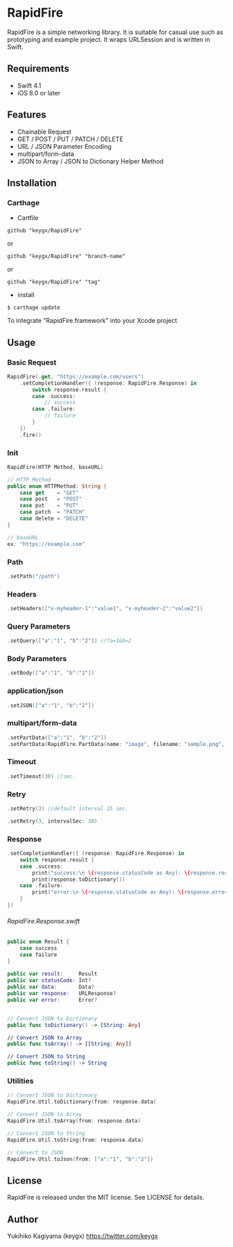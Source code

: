 # RapidFire

RapidFire is a simple networking library. It is suitable for casual use such as prototyping and example project.
It wraps URLSession and is written in Swift.

## Requirements
- Swift 4.1
- iOS 8.0 or later

## Features
- Chainable Request
- GET / POST / PUT / PATCH / DELETE
- URL / JSON Parameter Encoding
- multipart/form-data
- JSON to Array / JSON to Dictionary Helper Method


## Installation

### Carthage

* Cartfile

```Cartfile
github "keygx/RapidFire"
```
or

```Cartfile
github "keygx/RapidFire" "branch-name"
```
or

```Cartfile
github "keygx/RapidFire" "tag"
```

* install

```
$ carthage update
```
To integrate "RapidFire.framework" into your Xcode project

## Usage

### Basic Request
```swift
RapidFire(.get, "https://example.com/users")
	.setCompletionHandler({ (response: RapidFire.Response) in
		switch response.result {
		case .success:
            // success
        case .failure:
            // failure
        }
	})
	.fire()
```

### Init
```swift
RapidFire(HTTP Method, baseURL)
```

```swift
// HTTP Method
public enum HTTPMethod: String {
    case get    = "GET"
    case post   = "POST"
    case put    = "PUT"
    case patch  = "PATCH"
    case delete = "DELETE"
}
```
```swift
// baseURL
ex: "https://example.com"
```

### Path
```swift
.setPath("/path")
```

### Headers
```swift
.setHeaders(["x-myheader-1":"value1", "x-myheader-2":"value2"])
```

### Query Parameters
```swift
.setQuery(["a":"1", "b":"2"]) //?a=1&b=2
```

### Body Parameters
```swift
.setBody(["a":"1", "b":"2"])
```

### application/json
```swift
.setJSON(["a":"1", "b":"2"])
```

### multipart/form-data
```swift
.setPartData(["a":"1", "b":"2"])
.setPartData(RapidFire.PartData(name: "image", filename: "sample.png", value: imageData, mimeType: "image/png"))
```

### Timeout
```swift
.setTimeout(30) //sec.
```

### Retry
```swift
.setRetry(3) //default interval 15 sec.

.setRetry(3, intervalSec: 30)
```

### Response
```swift
.setCompletionHandler({ (response: RapidFire.Response) in
    switch response.result {
    case .success:
        print("success:\n \(response.statusCode as Any): \(response.response as Any)")
        print(response.toDictionary())
    case .failure:
        print("error:\n \(response.statusCode as Any): \(response.error as Any)")
    }
})
```

###### RapidFire.Response.swift
```swift
public enum Result {
    case success
    case failure
}
    
public var result:     Result
public var statusCode: Int?
public var data:       Data?
public var response:   URLResponse?
public var error:      Error?


// Convert JSON to Dictionary
public func toDictionary() -> [String: Any]

// Convert JSON to Array
public func toArray() -> [[String: Any]]

// Convert JSON to String
public func toString() -> String
```

### Utilities
```swift
// Convert JSON to Dictionary
RapidFire.Util.toDictionary(from: response.data)

// Convert JSON to Array
RapidFire.Util.toArray(from: response.data)

// Convert JSON to String
RapidFire.Util.toString(from: response.data)

// Convert to JSON
RapidFire.Util.toJson(from: ["a":"1", "b":"2"])
```


## License

RapidFire is released under the MIT license. See LICENSE for details.

## Author

Yukihiko Kagiyama (keygx) <https://twitter.com/keygx>

